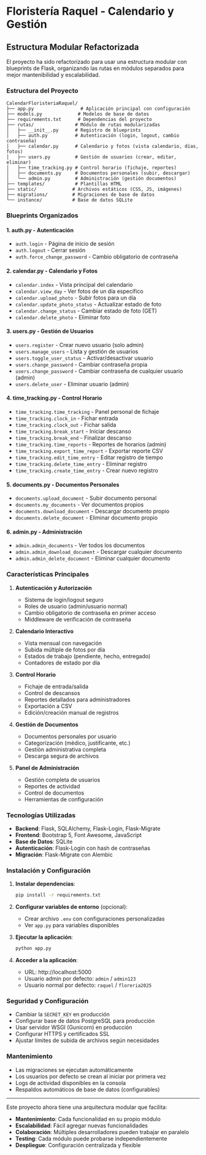 # Floristería Raquel - Calendario y Gestión

## Estructura Modular Refactorizada

El proyecto ha sido refactorizado para usar una estructura modular con blueprints de Flask, organizando las rutas en módulos separados para mejor mantenibilidad y escalabilidad.

### Estructura del Proyecto

```
CalendarFloristeriaRaquel/
├── app.py                 # Aplicación principal con configuración
├── models.py             # Modelos de base de datos
├── requirements.txt      # Dependencias del proyecto
├── rutas/               # Módulo de rutas modularizadas
│   ├── __init__.py      # Registro de blueprints
│   ├── auth.py          # Autenticación (login, logout, cambio contraseña)
│   ├── calendar.py      # Calendario y fotos (vista calendario, días, fotos)
│   ├── users.py         # Gestión de usuarios (crear, editar, eliminar)
│   ├── time_tracking.py # Control horario (fichaje, reportes)
│   ├── documents.py     # Documentos personales (subir, descargar)
│   └── admin.py         # Administración (gestión documentos)
├── templates/           # Plantillas HTML
├── static/             # Archivos estáticos (CSS, JS, imágenes)
├── migrations/         # Migraciones de base de datos
└── instance/           # Base de datos SQLite
```

### Blueprints Organizados

#### 1. **auth.py** - Autenticación
- `auth.login` - Página de inicio de sesión
- `auth.logout` - Cerrar sesión
- `auth.force_change_password` - Cambio obligatorio de contraseña

#### 2. **calendar.py** - Calendario y Fotos
- `calendar.index` - Vista principal del calendario
- `calendar.view_day` - Ver fotos de un día específico
- `calendar.upload_photo` - Subir fotos para un día
- `calendar.update_photo_status` - Actualizar estado de foto
- `calendar.change_status` - Cambiar estado de foto (GET)
- `calendar.delete_photo` - Eliminar foto

#### 3. **users.py** - Gestión de Usuarios
- `users.register` - Crear nuevo usuario (solo admin)
- `users.manage_users` - Lista y gestión de usuarios
- `users.toggle_user_status` - Activar/desactivar usuario
- `users.change_password` - Cambiar contraseña propia
- `users.change_password` - Cambiar contraseña de cualquier usuario (admin)
- `users.delete_user` - Eliminar usuario (admin)

#### 4. **time_tracking.py** - Control Horario
- `time_tracking.time_tracking` - Panel personal de fichaje
- `time_tracking.clock_in` - Fichar entrada
- `time_tracking.clock_out` - Fichar salida
- `time_tracking.break_start` - Iniciar descanso
- `time_tracking.break_end` - Finalizar descanso
- `time_tracking.time_reports` - Reportes de horarios (admin)
- `time_tracking.export_time_report` - Exportar reporte CSV
- `time_tracking.edit_time_entry` - Editar registro de tiempo
- `time_tracking.delete_time_entry` - Eliminar registro
- `time_tracking.create_time_entry` - Crear nuevo registro

#### 5. **documents.py** - Documentos Personales
- `documents.upload_document` - Subir documento personal
- `documents.my_documents` - Ver documentos propios
- `documents.download_document` - Descargar documento propio
- `documents.delete_document` - Eliminar documento propio

#### 6. **admin.py** - Administración
- `admin.admin_documents` - Ver todos los documentos
- `admin.admin_download_document` - Descargar cualquier documento
- `admin.admin_delete_document` - Eliminar cualquier documento

### Características Principales

1. **Autenticación y Autorización**
   - Sistema de login/logout seguro
   - Roles de usuario (admin/usuario normal)
   - Cambio obligatorio de contraseña en primer acceso
   - Middleware de verificación de contraseña

2. **Calendario Interactivo**
   - Vista mensual con navegación
   - Subida múltiple de fotos por día
   - Estados de trabajo (pendiente, hecho, entregado)
   - Contadores de estado por día

3. **Control Horario**
   - Fichaje de entrada/salida
   - Control de descansos
   - Reportes detallados para administradores
   - Exportación a CSV
   - Edición/creación manual de registros

4. **Gestión de Documentos**
   - Documentos personales por usuario
   - Categorización (médico, justificante, etc.)
   - Gestión administrativa completa
   - Descarga segura de archivos

5. **Panel de Administración**
   - Gestión completa de usuarios
   - Reportes de actividad
   - Control de documentos
   - Herramientas de configuración

### Tecnologías Utilizadas

- **Backend**: Flask, SQLAlchemy, Flask-Login, Flask-Migrate
- **Frontend**: Bootstrap 5, Font Awesome, JavaScript
- **Base de Datos**: SQLite
- **Autenticación**: Flask-Login con hash de contraseñas
- **Migración**: Flask-Migrate con Alembic

### Instalación y Configuración

1. **Instalar dependencias**:
   ```bash
   pip install -r requirements.txt
   ```

2. **Configurar variables de entorno** (opcional):
   - Crear archivo `.env` con configuraciones personalizadas
   - Ver `app.py` para variables disponibles

3. **Ejecutar la aplicación**:
   ```bash
   python app.py
   ```

4. **Acceder a la aplicación**:
   - URL: http://localhost:5000
   - Usuario admin por defecto: `admin` / `admin123`
   - Usuario normal por defecto: `raquel` / `floreria2025`

### Seguridad y Configuración

- Cambiar la `SECRET_KEY` en producción
- Configurar base de datos PostgreSQL para producción
- Usar servidor WSGI (Gunicorn) en producción
- Configurar HTTPS y certificados SSL
- Ajustar límites de subida de archivos según necesidades

### Mantenimiento

- Las migraciones se ejecutan automáticamente
- Los usuarios por defecto se crean al iniciar por primera vez
- Logs de actividad disponibles en la consola
- Respaldos automáticos de base de datos (configurables)

---

Este proyecto ahora tiene una arquitectura modular que facilita:
- **Mantenimiento**: Cada funcionalidad en su propio módulo
- **Escalabilidad**: Fácil agregar nuevas funcionalidades
- **Colaboración**: Múltiples desarrolladores pueden trabajar en paralelo
- **Testing**: Cada módulo puede probarse independientemente
- **Despliegue**: Configuración centralizada y flexible
